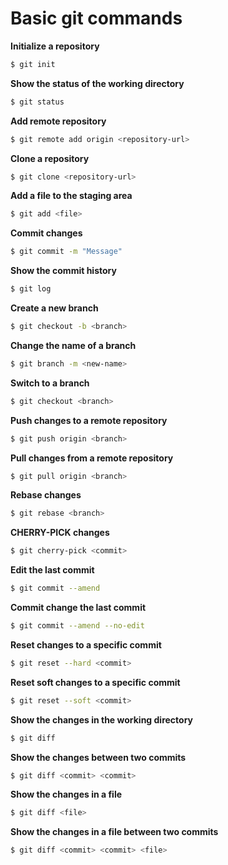 Basic git commands
=================

**Initialize a repository**
```sh
$ git init
```

**Show the status of the working directory**
```sh
$ git status
```

**Add remote repository**
```sh
$ git remote add origin <repository-url>
```

**Clone a repository**
```sh
$ git clone <repository-url>
```

**Add a file to the staging area**
```sh
$ git add <file>
```

**Commit changes**
```sh
$ git commit -m "Message"
```

**Show the commit history**
```sh
$ git log
```

**Create a new branch**
```sh
$ git checkout -b <branch>
```

**Change the name of a branch**
```sh
$ git branch -m <new-name>
```

**Switch to a branch**
```sh
$ git checkout <branch>
```

**Push changes to a remote repository**
```sh
$ git push origin <branch>
```

**Pull changes from a remote repository**
```sh
$ git pull origin <branch>
```

**Rebase changes**
```sh
$ git rebase <branch>
```

**CHERRY-PICK changes**
```sh
$ git cherry-pick <commit>
```

**Edit the last commit**
```sh
$ git commit --amend
```

**Commit change the last commit**
```sh
$ git commit --amend --no-edit
```

**Reset changes to a specific commit**
```sh
$ git reset --hard <commit>
```

**Reset soft changes to a specific commit**
```sh
$ git reset --soft <commit>
```

**Show the changes in the working directory**
```sh
$ git diff
```

**Show the changes between two commits**
```sh
$ git diff <commit> <commit>
```

**Show the changes in a file**
```sh
$ git diff <file>
```

**Show the changes in a file between two commits**
```sh
$ git diff <commit> <commit> <file>
```
